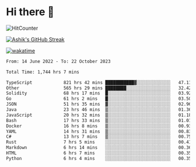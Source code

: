 # Hi there 👋

![HitCounter](https://hits.seeyoufarm.com/api/count/incr/badge.svg?url=https%3A%2F%2Fgithub.com%2Fashrhmn1212%2Fhit-counter)

<!-- ![Contribution Graph](https://github-readme-activity-graph.cyclic.app/graph?username=ashrhmn) -->


<!-- [![Top Langs](https://github-readme-stats.vercel.app/api/top-langs/?username=ashrhmn&layout=compact&theme=synthwave&langs_count=10&card_width=445)](https://github.com/anuraghazra/github-readme-stats) -->

[![Ashik's GitHub Streak](https://github-readme-streak-stats.herokuapp.com/?user=ashrhmn&theme=blood&fire=DD7F1C&background=151515&dates=9f9f9f&border=DD2727)](https://git.io/streak-stats)

<!-- ![Ashik's GitHub stats](https://github-readme-stats.vercel.app/api/?username=ashrhmn&show_icons=true&title_color=fff&icon_color=79ff97&text_color=9f9f9f&bg_color=151515) -->

[![wakatime](https://wakatime.com/badge/user/3df86613-ba63-4631-8e65-0ff18e7becad.svg)](https://wakatime.com/@3df86613-ba63-4631-8e65-0ff18e7becad)

<!--START_SECTION:waka-->

```txt
From: 14 June 2022 - To: 22 October 2023

Total Time: 1,744 hrs 7 mins

TypeScript            821 hrs 42 mins ███████████▓░░░░░░░░░░░░░   47.11 %
Other                 565 hrs 29 mins ████████░░░░░░░░░░░░░░░░░   32.42 %
Solidity              68 hrs 17 mins  █░░░░░░░░░░░░░░░░░░░░░░░░   03.92 %
Go                    61 hrs 2 mins   █░░░░░░░░░░░░░░░░░░░░░░░░   03.50 %
JSON                  51 hrs 35 mins  ▓░░░░░░░░░░░░░░░░░░░░░░░░   02.96 %
Java                  23 hrs 46 mins  ▒░░░░░░░░░░░░░░░░░░░░░░░░   01.36 %
JavaScript            20 hrs 32 mins  ▒░░░░░░░░░░░░░░░░░░░░░░░░   01.18 %
Bash                  17 hrs 33 mins  ▒░░░░░░░░░░░░░░░░░░░░░░░░   01.01 %
Docker                16 hrs 8 mins   ▒░░░░░░░░░░░░░░░░░░░░░░░░   00.93 %
YAML                  14 hrs 31 mins  ▒░░░░░░░░░░░░░░░░░░░░░░░░   00.83 %
C#                    13 hrs 7 mins   ▒░░░░░░░░░░░░░░░░░░░░░░░░   00.75 %
Rust                  7 hrs 5 mins    ░░░░░░░░░░░░░░░░░░░░░░░░░   00.41 %
Markdown              6 hrs 14 mins   ░░░░░░░░░░░░░░░░░░░░░░░░░   00.36 %
HTML                  6 hrs 7 mins    ░░░░░░░░░░░░░░░░░░░░░░░░░   00.35 %
Python                6 hrs 4 mins    ░░░░░░░░░░░░░░░░░░░░░░░░░   00.35 %
```

<!--END_SECTION:waka-->


<!--### Most Used Languages
<img src="https://wakatime.com/share/@ashrhmn/24ecb986-5bf8-4607-af7f-0aab08908d8c.png" />

### Favourite Tools
<img src="https://wakatime.com/share/@ashrhmn/f4e08015-f3bc-460a-9228-95a3ba11c604.png" />-->
